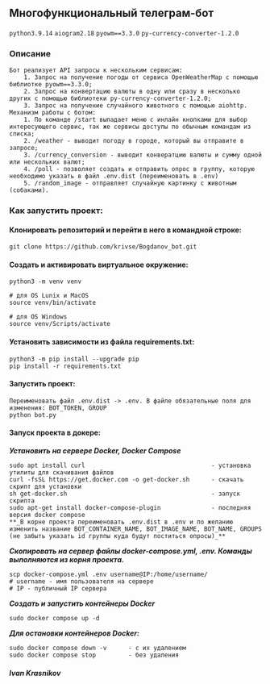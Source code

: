 ## Многофункциональный телеграм-бот

`python3.9.14` `aiogram2.18`  `pyowm==3.3.0` `py-currency-converter-1.2.0`

### Описание
```angular2html
Бот реализует API запросы к нескольким сервисам:
    1. Запрос на получение погоды от сервиса OpenWeatherMap с помощью библиотке pyowm==3.3.0;
    2. Запрос на конвертацию валюты в одну или сразу в несколько других с помощью библиотеки py-currency-converter-1.2.0;
    3. Запрос на получение случайного животного с помощью aiohttp.
Механизм работы с ботом:
    1. По команде /start выпадает меню с инлайн кнопками для выбор интересующего сервис, так же сервисы доступы по обычным командам из списка;
    2. /weather - выводит погоду в городе, который вы отправите в запросе;
    3. /currency_conversion - выводит конвератцию валюты и сумму одной или нескольких валют;
    4. /poll - позволяет создать и отправить опрос в группу, которую необходимо указать в файл .env.dist (переименовать в .env)
    5. /random_image - отправляет случайную картинку с животным (собаками).
```

### Как запустить проект:

#### Клонировать репозиторий и перейти в него в командной строке:

```
git clone https://github.com/krivse/Bogdanov_bot.git
```

#### Cоздать и активировать виртуальное окружение:

```
python3 -m venv venv
```

```
# для OS Lunix и MacOS
source venv/bin/activate

# для OS Windows
source venv/Scripts/activate
```

#### Установить зависимости из файла requirements.txt:

```
python3 -m pip install --upgrade pip
pip install -r requirements.txt
```
#### Запустить проект:
```angular2html
Переименовать файл .env.dist -> .env. В файле обязательные поля для изменения: BOT_TOKEN, GROUP 
python bot.py
```
#### Запуск проекта в докере:
**_Установить на сервере Docker, Docker Compose_**
```
sudo apt install curl                                   - установка утилиты для скачивания файлов
curl -fsSL https://get.docker.com -o get-docker.sh      - скачать скрипт для установки
sh get-docker.sh                                        - запуск скрипта
sudo apt-get install docker-compose-plugin              - последняя версия docker compose
**_В корне проекта переименовать .env.dist в .env и по желанию изменить название BOT_CONTAINER_NAME, BOT_IMAGE_NAME, BOT_NAME, GROUPS (не забыть указать id группы куда будут поститься опросы)_**
```
**_Скопировать на сервер файлы docker-compose.yml, .env. Команды выполняются из корня проекта._**
```
scp docker-compose.yml .env username@IP:/home/username/
# username - имя пользователя на сервере
# IP - публичный IP сервера
```
**_Создать и запустить контейнеры Docker_**
```angular2html
sudo docker compose up -d
```
**_Для остановки контейнеров Docker:_**
```
sudo docker compose down -v      - с их удалением
sudo docker compose stop         - без удаления
```

##### Ivan Krasnikov

